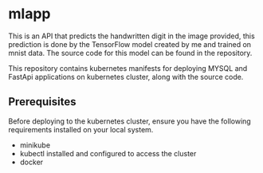 # mlapp
This is an API that predicts the handwritten digit in the image provided, this prediction is done by the TensorFlow model created by me and trained on mnist data. The source code for this model can be found in the repository.

This repository contains kubernetes manifests for deploying MYSQL and FastApi applications on kubernetes cluster, along with the source code.

## Prerequisites
Before deploying to the kubernetes cluster, ensure you have the following requirements installed on your local system.
- minikube 
- kubectl installed and configured to access the cluster
- docker



